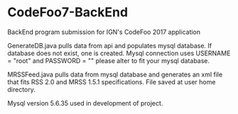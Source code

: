 # CodeFoo7-BackEnd
BackEnd program submission for IGN's CodeFoo 2017 application

GenerateDB.java pulls data from api and populates mysql database. If database does not exist, one is created. Mysql connection uses USERNAME = "root" and PASSWORD = "" please alter to fit your mysql database. 

MRSSFeed.java pulls data from mysql database and generates an xml file that fits RSS 2.0 and MRSS 1.5.1 specifications. File saved at user home directory.

Mysql version 5.6.35 used in development of project.
